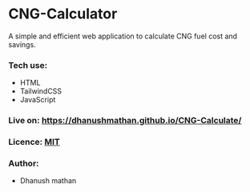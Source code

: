 # CNG-Calculator

A simple and efficient web application to calculate CNG fuel cost and savings.

### Tech use:
- HTML
- TailwindCSS
- JavaScript

### Live on: https://dhanushmathan.github.io/CNG-Calculate/

### Licence: [MIT](/LICENSE) 

### Author:
 - Dhanush mathan

